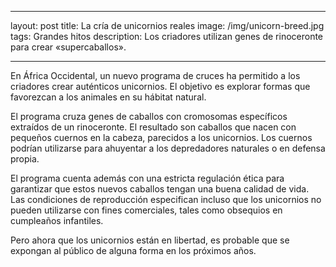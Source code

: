  ---
layout: post
title: La cría de unicornios reales
image: /img/unicorn-breed.jpg
tags: Grandes hitos
description: Los criadores utilizan genes de rinoceronte para crear «supercaballos».

---

En África Occidental, un nuevo programa de cruces ha permitido a los criadores crear auténticos unicornios. El objetivo es explorar formas que favorezcan a los animales en su hábitat natural.

El programa cruza genes de caballos con cromosomas específicos extraídos de un rinoceronte. El resultado son caballos que nacen con pequeños cuernos en la cabeza, parecidos a los unicornios. Los cuernos podrían utilizarse para ahuyentar a los depredadores naturales o en defensa propia.

El programa cuenta además con una estricta regulación ética para garantizar que estos nuevos caballos tengan una buena calidad de vida. Las condiciones de reproducción especifican incluso que los unicornios no pueden utilizarse con fines comerciales, tales como obsequios en cumpleaños infantiles.

Pero ahora que los unicornios están en libertad, es probable que se expongan al público de alguna forma en los próximos años.
